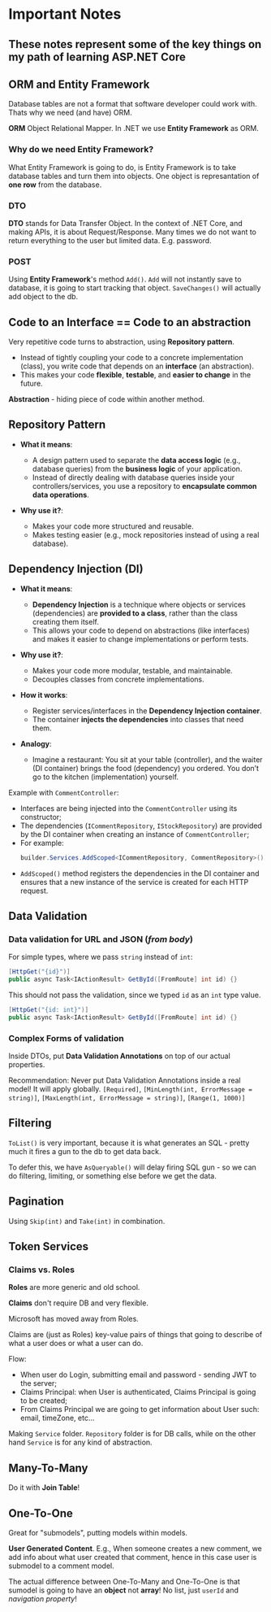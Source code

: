 # Important Notes
## These notes represent some of the key things on my path of learning ASP.NET Core

## ORM and Entity Framework

Database tables are not a format that software developer could work with. Thats why we need (and have) ORM.

**ORM** Object Relational Mapper. In .NET we use **Entity Framework** as ORM.

### Why do we need Entity Framework?

What Entity Framework is going to do, is Entity Framework is to take database tables and turn them into objects. One object is represantation of **one row** from the database.

### DTO

**DTO** stands for Data Transfer Object. In the context of .NET Core, and making APIs, it is about Request/Response. Many times we do not want to return everything to the user but limited data. E.g. password.

### POST

Using **Entity Framework**'s method `Add()`. `Add` will not instantly save to database, it is going to start tracking that object. `SaveChanges()` will actually add object to the db.

## Code to an Interface == Code to an abstraction

Very repetitive code turns to abstraction, using **Repository pattern**.

- Instead of tightly coupling your code to a concrete implementation (class), you write code that depends on an **interface** (an abstraction).
- This makes your code **flexible**, **testable**, and **easier to change** in the future.


**Abstraction** - hiding piece of code within another method.

## Repository Pattern
- **What it means**:
    - A design pattern used to separate the **data access logic** (e.g., database queries) from the **business logic** of your application.
    - Instead of directly dealing with database queries inside your controllers/services, you use a repository to **encapsulate common data operations**.

- **Why use it?**:
    - Makes your code more structured and reusable.
    - Makes testing easier (e.g., mock repositories instead of using a real database).


## Dependency Injection (DI)
- **What it means**:
    - **Dependency Injection** is a technique where objects or services (dependencies) are **provided to a class**, rather than the class creating them itself.
    - This allows your code to depend on abstractions (like interfaces) and makes it easier to change implementations or perform tests.

- **Why use it?**:
    - Makes your code more modular, testable, and maintainable.
    - Decouples classes from concrete implementations.

- **How it works**:
    - Register services/interfaces in the **Dependency Injection container**.
    - The container **injects the dependencies** into classes that need them.

- **Analogy**:
    - Imagine a restaurant: You sit at your table (controller), and the waiter (DI container) brings the food (dependency) you ordered. You don’t go to the kitchen (implementation) yourself.

 Example with `CommentController`:
- Interfaces are being injected into the `CommentController` using its constructor;
- The dependencies (`ICommentRepository`, `IStockRepository`) are provided by the DI container when creating an instance of `CommentController`;
- For example:
  ```csharp
  builder.Services.AddScoped<ICommentRepository, CommentRepository>();
  ```
- `AddScoped()` method registers the dependencies in the DI container and ensures that a new instance of the service is created for each HTTP request.
## Data Validation

### Data validation for URL and JSON (_from body_)

For simple types, where we pass `string` instead of `int`:
```csharp
[HttpGet("{id}")]
public async Task<IActionResult> GetById([FromRoute] int id) {}
```
This should not pass the validation, since we typed `id` as an `int` type value.
```csharp
[HttpGet("{id: int}")]
public async Task<IActionResult> GetById([FromRoute] int id) {}
```

### Complex Forms of validation

Inside DTOs, put **Data Validation Annotations** on top of our actual properties.

Recommendation: Never put Data Validation Annotations inside a real model! It will apply globally.
`[Required]`, `[MinLength(int, ErrorMessage = string)]`, `[MaxLength(int, ErrorMessage = string)]`, `[Range(1, 1000)]`

## Filtering

`ToList()` is very important, because it is what generates an SQL - pretty much it fires a gun to the db to get data back.

To defer this, we have `AsQueryable()` will delay firing SQL gun - so we can do filtering, limiting, or something else before we get the data.

## Pagination

Using `Skip(int)` and `Take(int)` in combination.

## Token Services
### Claims vs. Roles

**Roles** are more generic and old school.

**Claims** don't require DB and very flexible.

Microsoft has moved away from Roles.

Claims are (just as Roles) key-value pairs of things that going to describe of what a user does or what a user can do.

Flow:

- When user do Login, submitting email and password - sending JWT to the server;
- Claims Principal: when User is authenticated, Claims Principal is going to be created;
- From Claims Principal we are going to get information about User such: email, timeZone, etc...

Making `Service` folder. `Repository` folder is for DB calls, while on the other hand `Service` is for any kind of abstraction.

## Many-To-Many

Do it with **Join Table**!

## One-To-One

Great for "submodels", putting models within models.

**User Generated Content**. E.g., When someone creates a new comment, we add info about what user created that comment, hence in this case user is submodel to a comment model.

The actual difference between One-To-Many and One-To-One is that sumodel is going to have an **object** not **array**! No list, just `userId` and _navigation property_!